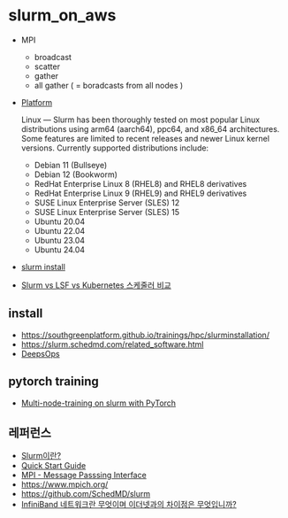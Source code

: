 # slurm_on_aws

* MPI 
  - broadcast
  - scatter
  - gather
  - all gather ( = boradcasts from all nodes ) 

* [Platform](https://slurm.schedmd.com/platforms.html)
  
  Linux — Slurm has been thoroughly tested on most popular Linux distributions using arm64 (aarch64), ppc64, and x86_64 architectures. Some features are limited to recent releases and newer Linux kernel versions. Currently supported distributions include:
  
    * Debian 11 (Bullseye)
    * Debian 12 (Bookworm)
    * RedHat Enterprise Linux 8 (RHEL8) and RHEL8 derivatives
    * RedHat Enterprise Linux 9 (RHEL9) and RHEL9 derivatives
    * SUSE Linux Enterprise Server (SLES) 12
    * SUSE Linux Enterprise Server (SLES) 15
    * Ubuntu 20.04
    * Ubuntu 22.04
    * Ubuntu 23.04
    * Ubuntu 24.04

* [slurm install](https://slurm.schedmd.com/quickstart_admin.html)
* [Slurm vs LSF vs Kubernetes 스케줄러 비교](https://www.clunix.com/insight/it_trends.php?boardid=ittrend&mode=view&idx=735)

## install ##

* https://southgreenplatform.github.io/trainings/hpc/slurminstallation/
* https://slurm.schedmd.com/related_software.html
* [DeepsOps](https://www.itmaya.co.kr/wboard/view.php?wb=tech&idx=23)





## pytorch training ##

* [Multi-node-training on slurm with PyTorch](https://gist.github.com/TengdaHan/1dd10d335c7ca6f13810fff41e809904)


## 레퍼런스 ##

* [Slurm이란?](https://haawron.tistory.com/33)
* [Quick Start Guide](https://slurm.schedmd.com/quickstart.html)
* [MPI - Message Passsing Interface](https://operatingsystems.tistory.com/entry/High-Performance-Computing-MPI)
* https://www.mpich.org/
* https://github.com/SchedMD/slurm
* [InfiniBand 네트워크란 무엇이며 이더넷과의 차이점은 무엇입니까?](https://www.fibermall.com/ko/blog/what-is-infiniband-network-and-difference-with-ethernet.htm?srsltid=AfmBOooeeBTgNuYVguzE3U578_nWNXGrwKIhCiw7z9X8-2-2h3aZVXra)
